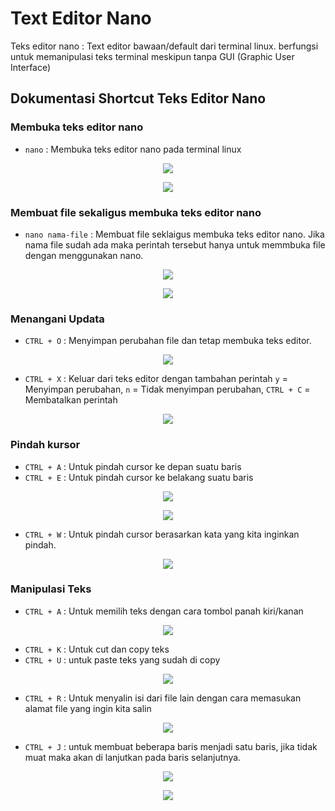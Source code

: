 # Text Editor Nano

Teks editor nano : Text editor bawaan/default dari terminal linux. berfungsi untuk memanipulasi teks terminal meskipun tanpa GUI (Graphic User Interface)

## Dokumentasi Shortcut Teks Editor Nano

### Membuka teks editor nano

- `nano`    : Membuka teks editor nano pada terminal linux

<p align="center"><img src="./assets/week-3/Nano/1.png"></p>

<p align="center"><img src="./assets/week-3/Nano/2.png"></p>

### Membuat file sekaligus membuka teks editor nano

- `nano nama-file`  : Membuat file seklaigus membuka teks editor nano. Jika nama file sudah ada maka perintah tersebut hanya untuk memmbuka file dengan menggunakan nano.

<p align="center"><img src="./assets/week-3/Nano/3.png"></p>

<p align="center"><img src="./assets/week-3/Nano/4.png"></p>

### Menangani Updata

- `CTRL + O`    : Menyimpan perubahan file dan tetap membuka teks editor.

<p align="center"><img src="./assets/week-3/Nano/5.png"></p>

- `CTRL + X`    : Keluar dari teks editor dengan tambahan perintah `y` = Menyimpan perubahan, `n` = Tidak menyimpan perubahan, `CTRL + C` = Membatalkan perintah

<p align="center"><img src="./assets/week-3/Nano/6.png"></p>

### Pindah kursor

- `CTRL + A`    : Untuk pindah cursor ke depan suatu baris
- `CTRL + E`    : Untuk pindah cursor ke belakang suatu baris

<p align="center"><img src="./assets/week-3/Nano/7.png"></p>

<p align="center"><img src="./assets/week-3/Nano/8.png"></p>

- `CTRL + W`     : Untuk pindah cursor berasarkan kata yang kita inginkan pindah.

<p align="center"><img src="./assets/week-3/Nano/9.png"></p>

### Manipulasi Teks

- `CTRL + A`    : Untuk memilih teks dengan cara tombol panah kiri/kanan

<p align="center"><img src="./assets/week-3/Nano/10.png"></p>

- `CTRL + K`    : Untuk cut dan copy teks
- `CTRL + U`    : untuk paste teks yang sudah di copy

<p align="center"><img src="./assets/week-3/Nano/11.png"></p>

- `CTRL + R`    : Untuk menyalin isi dari file lain dengan cara memasukan alamat file yang ingin kita salin

<p align="center"><img src="./assets/week-3/Nano/12.png"></p>

- `CTRL + J`    : untuk membuat beberapa baris menjadi satu baris, jika tidak muat maka akan di lanjutkan pada baris selanjutnya.

<p align="center"><img src="./assets/week-3/Nano/13.png"></p>

<p align="center"><img src="./assets/week-3/Nano/14.png"></p>